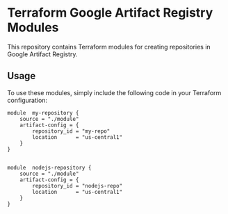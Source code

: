 # Terraform Google Artifact Registry Modules

This repository contains Terraform modules for creating repositories in Google Artifact Registry.

## Usage

To use these modules, simply include the following code in your Terraform configuration:

```
module  my-repository {
    source = "./module"
    artifact-config = {
        repository_id = "my-repo"
        location      = "us-central1"
    }
}


module  nodejs-repository {
    source = "./module"
    artifact-config = {
        repository_id = "nodejs-repo"
        location      = "us-central1"
    }
}
```
